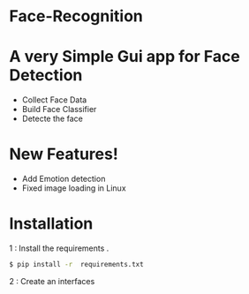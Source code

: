 # Face-Recognition

# A very Simple Gui app for Face Detection 

  - Collect Face Data
  - Build Face Classifier 
  - Detecte the face

#  New Features!

  - Add Emotion detection
  - Fixed image loading in Linux 
  
  # Installation

1 : Install the requirements .

```sh
$ pip install -r  requirements.txt
```
2 : Create an interfaces
